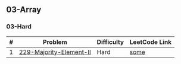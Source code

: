 
## 03-Array

### 03-Hard

| # | Problem | Difficulty | LeetCode Link |
| - | ------- | ---------- | ------------- |
| 1 | [229-Majority-Element-II](https://github.com/VenkatRaman3103/Data-Structures-and-Algorithms/tree/main/03-Array/03-Hard/229-Majority-Element-II) | Hard | [some](some) |
